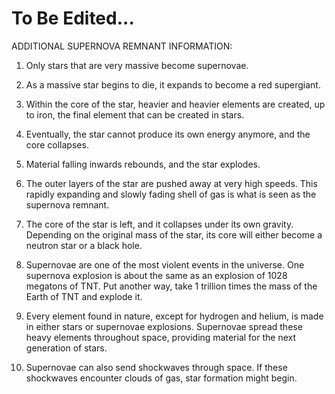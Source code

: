 To Be Edited...
===============


ADDITIONAL SUPERNOVA REMNANT INFORMATION:

1.	Only stars that are very massive become supernovae.

2.	As a massive star begins to die, it expands to become a red supergiant.

3.	Within the core of the star, heavier and heavier elements are created, up to iron, the final element that can be created in stars.

4.	Eventually, the star cannot produce its own energy anymore, and the core collapses.

5.	Material falling inwards rebounds, and the star explodes.

6.	The outer layers of the star are pushed away at very high speeds.  This rapidly expanding and slowly fading shell of gas is what is seen as the supernova remnant.

7.	The core of the star is left, and it collapses under its own gravity.  Depending on the original mass of the star, its core will either become a neutron star or a black hole.

8.	Supernovae are one of the most violent events in the universe.  One supernova explosion is about the same as an explosion of 1028 megatons of TNT.  Put another way, take 1 trillion times the mass of the Earth of TNT and explode it.

9.	Every element found in nature, except for hydrogen and helium, is made in either stars or supernovae explosions.  Supernovae spread these heavy elements throughout space, providing material for the next generation of stars.

10.	Supernovae can also send shockwaves through space.  If these shockwaves encounter clouds of gas, star formation might begin.



